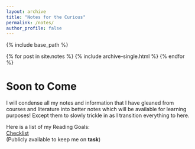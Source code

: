 ```yaml
---
layout: archive
title: "Notes for the Curious"
permalink: /notes/
author_profile: false
---
```


{% include base_path %}

{% for post in site.notes %}
  {% include archive-single.html %}
{% endfor %}

Soon to Come
======

I will condense all my notes and information that I have gleaned from courses and literature into better notes 
which will be available for learning purposes! Except them to slowly trickle in as I transition everything to here.

Here is a list of my Reading Goals:  
[Checklist](https://ibrahimkakbar.github.io/checklist/)  
(Publicly available to keep me on **task**)
